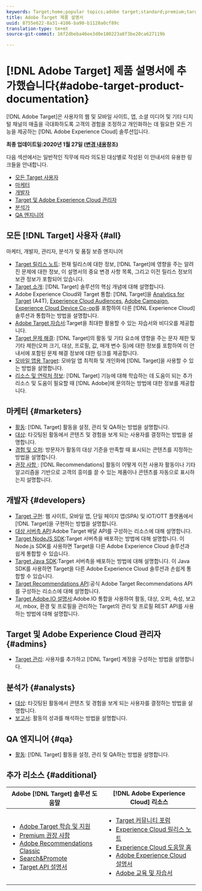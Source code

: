 ```yaml
---
keywords: Target;home;popular topics;adobe target;standard;premium;target documentation;adobe target documentation
title: Adobe Target 제품 설명서
uuid: 8755e622-8a31-4106-ba90-b1128a0cf89c
translation-type: tm+mt
source-git-commit: 16f2dbeba46ee3d0e180223a8f3be20ca627119b

---
```



# [!DNL Adobe Target] 제품 설명서에 추가했습니다{#adobe-target-product-documentation}

[!DNL Adobe Target]은 사용자의 웹 및 모바일 사이트, 앱, 소셜 미디어 및 기타 디지털 채널의 매출을 극대화하도록 고객의 경험을 조정하고 개인화하는 데 필요한 모든 기능을 제공하는 [!DNL Adobe Experience Cloud] 솔루션입니다.

**최종 업데이트일:2020년 1월 27일 ([변경 내용](r-release-notes/doc-change.md)참조)**

다음 섹션에서는 일반적인 직무에 따라 의도된 대상별로 작성된 이 안내서의 유용한 링크들을 안내합니다.

- [모든 Target 사용자](#all)
- [마케터](#marketers)
- [개발자](#developers)
- [Target 및 Adobe Experience Cloud 관리자](#admins)
- [분석가](#analysts)
- [QA 엔지니어](#qa)

## 모든 [!DNL Target] 사용자 {#all}

마케터, 개발자, 관리자, 분석가 및 품질 보증 엔지니어

- [Target 릴리스 노트](r-release-notes/release-notes.md): 현재 릴리스에 대한 정보, [!DNL Target]에 영향을 주는 알려진 문제에 대한 정보, 이 설명서의 중요 변경 사항 목록, 그리고 이전 릴리스 정보의 보관 정보가 포함되어 있습니다.
- [Target 소개](c-intro/intro.md): [!DNL Target] 솔루션의 핵심 개념에 대해 설명합니다.
- Adobe Experience Cloud와 Target 통합: [!DNL Target]을 [Analytics for Target](/help/c-integrating-target-with-mac/a4t/a4t.md) (A4T), [Experience Cloud Audiences](/help/c-integrating-target-with-mac/mmp.md), [Adobe Campaign](/help/c-integrating-target-with-mac/campaign-and-target.md), [Experience Cloud Device Co-op](/help/c-integrating-target-with-mac/experience-cloud-device-co-op.md)를 포함하여 다른 [!DNL Experience Cloud] 솔루션과 통합하는 방법을 설명합니다.
- [Adobe Target 자습서](https://docs.adobe.com/content/help/en/target-learn/tutorials/overview.html):Target을 최대한 활용할 수 있는 자습서와 비디오를 제공합니다.
- [Target 문제 해결](r-troubleshooting-target/troubleshooting-target.md): [!DNL Target]의 활동 및 기타 요소에 영향을 주는 문자 제한 및 기타 제한(오퍼 크기, 대상, 프로필, 값, 매개 변수 등)에 대한 정보를 포함하여 이 안내서에 포함된 문제 해결 정보에 대한 링크를 제공합니다.
- [모바일 앱용 Target](c-target-mobile-app/target-mobile-app.md): 모바일 앱 최적화 및 개인화에 [!DNL Target]을 사용할 수 있는 방법을 설명합니다.
- [리소스 및 연락처 정보](cmp-resources-and-contact-information.md): [!DNL Target] 기능에 대해 학습하는 데 도움이 되는 추가 리소스 및 도움이 필요할 때 [!DNL Adobe]에 문의하는 방법에 대한 정보를 제공합니다.

## 마케터 {#marketers}

- [활동](c-activities/activities.md): [!DNL Target] 활동을 설정, 관리 및 QA하는 방법을 설명합니다.
- [대상](c-target/target.md): 타깃팅된 활동에서 콘텐츠 및 경험을 보게 되는 사용자를 결정하는 방법을 설명합니다.
- [경험 및 오퍼](c-experiences/experiences.md): 방문자가 활동의 대상 기준을 만족할 때 표시되는 콘텐츠를 지정하는 방법을 설명합니다.
- [권장 사항 ](c-recommendations/recommendations.md): [!DNL Recommendations] 활동이 어떻게 이전 사용자 활동이나 기타 알고리즘을 기반으로 고객의 흥미를 끌 수 있는 제품이나 콘텐츠를 자동으로 표시하는지 설명합니다.

## 개발자 {#developers}

- [Target 구현](c-implementing-target/implementing-target.md): 웹 사이트, 모바일 앱, 단일 페이지 앱(SPA) 및 iOT/OTT 플랫폼에서 [!DNL Target]을 구현하는 방법을 설명합니다.
- [대상 서버측 API](https://developers.adobetarget.com/api/delivery-api/):Adobe Target 배달 API를 구성하는 리소스에 대해 설명합니다.
- [Target NodeJS SDK](https://github.com/adobe/target-nodejs-sdk):Target 서버측을 배포하는 방법에 대해 설명합니다. 이 Node.js SDK를 사용하면 Target을 다른 Adobe Experience Cloud 솔루션과 쉽게 통합할 수 있습니다.
- [Target Java SDK](https://github.com/adobe/target-java-sdk):Target 서버측을 배포하는 방법에 대해 설명합니다. 이 Java SDK를 사용하면 Target을 다른 Adobe Experience Cloud 솔루션과 손쉽게 통합할 수 있습니다.
- [Target Recommendations API](https://developers.adobetarget.com/api/recommendations/):공식 Adobe Target Recommendations API를 구성하는 리소스에 대해 설명합니다.
- [Target Adobe.IO 설명서](http://developers.adobetarget.com/api/#introduction):Adobe.IO 통합을 사용하여 활동, 대상, 오퍼, 속성, 보고서, mbox, 환경 및 프로필을 관리하는 Target의 관리 및 프로필 REST API를 사용하는 방법에 대해 설명합니다.

## Target 및 Adobe Experience Cloud 관리자 {#admins}

- [Target 관리](administrating-target/administrating-target.md): 사용자를 추가하고 [!DNL Target] 계정을 구성하는 방법을 설명합니다.

## 분석가 {#analysts}

- [대상](c-target/target.md): 타깃팅된 활동에서 콘텐츠 및 경험을 보게 되는 사용자를 결정하는 방법을 설명합니다.
- [보고서](c-reports/reports.md): 활동의 성과를 해석하는 방법을 설명합니다.

## QA 엔지니어 {#qa}

- [활동](c-activities/activities.md): [!DNL Target] 활동을 설정, 관리 및 QA하는 방법을 설명합니다.

## 추가 리소스 {#additional}

| Adobe [!DNL Target] 솔루션 도움말 | [!DNL Adobe Experience Cloud] 리소스 |
|--- |--- |
| <ul><li>[Adobe Target 학습 및 지원](https://helpx.adobe.com/support/target.html)</li><li>[Premium 권장 사항](c-recommendations/recommendations.md)</li><li>[Adobe Recommendations Classic](/help/assets/adobe-recommendations-classic.pdf)</li><li>[Search&amp;Promote](https://docs.adobe.com/content/help/en/search-promote/using/sp-home.html)</li><li>[Target API 설명서](c-implementing-target/c-api-and-sdk-overview/api-and-sdk-overview.md)</li></ul> | <ul><li>[Target 커뮤니티 포럼](https://forums.adobe.com/community/experience-cloud/marketing-cloud/target)</li><li>[Experience Cloud 릴리스 노트](https://docs.adobe.com/content/help/en/release-notes/experience-cloud/current.html)</li><li>[Experience Cloud 도움말 홈](https://helpx.adobe.com/support/experience-cloud.html)</li><li>[Adobe Experience Cloud 설명서](https://docs.adobe.com/content/help/en/experience-cloud/user-guides/home.html)</li><li>[Adobe 교육 및 자습서](https://helpx.adobe.com/learning.html?promoid=KAUDK)</li></ul> |  |
